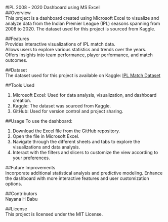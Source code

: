 #IPL 2008 - 2020 Dashboard using MS Excel  
##Overview  
This project is a dashboard created using Microsoft Excel to visualize and analyze data from the Indian Premier League (IPL) seasons spanning from 2008 to 2020. The dataset used for this project is sourced from Kaggle.

##Features  
Provides interactive visualizations of IPL match data.  
Allows users to explore various statistics and trends over the years.  
Offers insights into team performance, player performance, and match outcomes.  

##Dataset  
The dataset used for this project is available on Kaggle: [IPL Match Dataset](https://www.kaggle.com/datasets/patrickb1912/ipl-complete-dataset-20082020?resource=download)

##Tools Used  
1. Microsoft Excel: Used for data analysis, visualization, and dashboard creation.  
2. Kaggle: The dataset was sourced from Kaggle.  
3. GitHub: Used for version control and project sharing.  

##Usage
To use the dashboard:  
1. Download the Excel file from the GitHub repository.
2. Open the file in Microsoft Excel.
3. Navigate through the different sheets and tabs to explore the visualizations and data analysis.
4. Interact with the filters and slicers to customize the view according to your preferences.

##Future Improvements  
Incorporate additional statistical analysis and predictive modeling.
Enhance the dashboard with more interactive features and user customization options.  

##Contributors  
Nayana H Babu  

##License  
This project is licensed under the MIT License.
